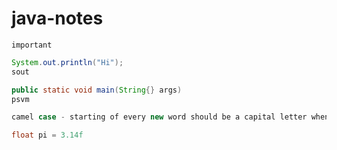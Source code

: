 # java-notes

`important`

```java
System.out.println("Hi");
sout
```
```java
public static void main(String{} args)
psvm
```
```java
camel case - starting of every new word should be a capital letter when the variable has more than one word
```
```java
float pi = 3.14f
```
